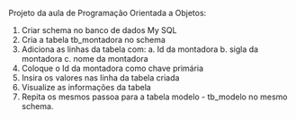 Projeto da aula de Programação Orientada a Objetos:

1. Criar schema no banco de dados My SQL
2. Cria a tabela tb_montadora no schema
3. Adiciona as linhas da tabela com:
   a. Id da montadora
   b. sigla da montadora
   c. nome da montadora
4. Coloque o Id da montadora como chave primária
5. Insira os valores nas linha da tabela criada
6. Visualize as informações da tabela
7. Repita os mesmos passoa para a tabela modelo - tb_modelo no mesmo schema.
